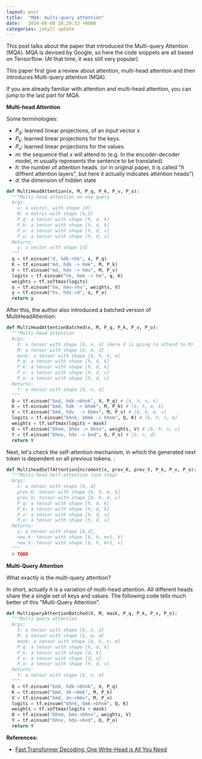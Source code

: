 ```yaml
---
layout: post
title:  "MQA: multi-query attention"
date:   2024-08-08 10:29:33 +0000
categories: jekyll update
---
```


This post talks about the paper that introduced the Multi-query Attention (MQA). MQA is devised by Google, so here the code snippets are all based on Tensorflow. (At that time, it was still very popular)

This paper first give a review about attention, multi-head attention and then introduces Multi-query attention (MQA). 

If you are already familiar with attention and multi-head attention, you can jump to the last part for MQA.

**Multi-head Attention**

Some terminologies:
* $P_q$: learned linear projections, of an input vector $x$
* $P_k$: learned linear projections for the keys.
* $P_v$: learned linear projections for the values.
* $m$: the sequence that $x$ will attend to (e.g. In the encoder-decoder model, $m$ usually represents the sentence to be translated)
* $h$: the number of attention heads. (or in original paper, it is called "$h$ diffrent attention layers", but here it actually indicates attention heads")
* $d$: the dimension of hidden state 

```python
def MultiHeadAttention(x, M, P_q, P_k, P_v, P_o):
  """Multi-head attention on one query
  Args:
    x: a vector, with shape [d]
    M: a matrix with shape [m,d]
    P_q: a tensor with shape [h, d, k]
    P_k: a tensor with shape [h, d, k]
    P_v: a tensor with shape [h, d, v]
    P_o: a tensor with shape [h, d, v]
  Returns:
    y: a vector with shape [d]
  """
  q = tf.einsum("d, hdk->hk", x, P_q)
  K = tf.einsum("md, hdk -> hmk", M, P_k)
  V = tf.einsum("md, hdv -> hmv", M, P_v)
  logits = tf.einsum("hk, hmk -> hm", q, K)
  weights = tf.softmax(logits)
  o = tf.einsum("hm, hmv->hv", weights, V)
  y = tf.einsum("hv, hdv->d", o, P_o)
  return y
```

After this, the author also introduced a batched version of MultiHeadAttention:

```python
def MultiHeadAttentionBatched(x, M, P_q, P_k, P_v, P_o):
  """Multi-head attention
  Args:
    X: a tensor with shape [b, n, d] (Here X is going to attend to M)
    M: a tensor with shape [b, m, d]
    mask: a tensor with shape [b, h, n, m]
    P_q: a tensor with shape [h, d, k]
    P_k: a tensor with shape [h, d, k]
    P_v: a tensor with shape [h, d, v]
    P_o: a tensor with shape [h, d, v]
  Returns:
    Y: a tensor with shape [b, n, d]
  """
  Q = tf.einsum("bnd, hdk->bhnk", X, P_q) # [b, h, n, k]
  K = tf.einsum("bmd, hdk -> bhmk", M, P_k) # [b, h, m, k]
  V = tf.einsum("bmd, hdv  -> bhmv", M, P_v) # [b, h, m, v]
  logits = tf.einsum("bhnk, bhmk -> bhnm", Q, K) # [b, h, n, m]
  weights = tf.softmax(logits + mask)
  O = tf.einsum("bhnm, bhmv -> bhnv", weights, V) # [b, h, n, v]
  Y = tf.einsum("bhnv, hdv -> bnd", O, P_o) # [b, n, d]
  return Y
```

Next, let's check the self-attention mechanism, in which the generated next token is dependent on all previous tokens. :

```python
def MultiheadSelfAttentionIncrement(x, prev_K, prev_V, P_k, P_v, P_o):
  """Multi-head Self-attention (one step)
  Args:
    x: a tensor with shape [b, d]
    prev_K: tensor with shape [b, h, m, k]
    prev_V: tensor with shape [b, h, m, v]
    P_q: a tensor with shape [h, d, k]
    P_k: a tensor with shape [h, d, k]
    P_v: a tensor with shape [h, d, v]
    P_o: a tensor with shape [h, d, v]
  Returns:
    y: a tensor with shape [b,d],
    new_K: tensor with shape [b, h, m+1, k]
    new_V: tensor with shape [b, h, m+1, v]
  """
  # TODO
```

**Multi-Query Attention**

What exactly is the multi-query attention? 

In short, actually it is a variation of multi-head attention. All different heads share the a single set of keys and values. The following code tells much better of this "Multi-Query Attention".

```python
def MultiqueryAttentionBatched(X, M, mask, P_q, P_k, P_v, P_o):
  """Multi-query attention
  Args:
    X: a tensor with shape [b, n, d]
    M: a tensor with shape [b, m, d]
    mask: a tensor with shape [b, h, n, m]
    P_q: a tensor with shape [h, d, k]
    P_k: a tensor with shape [d, k]
    P_v: a tensor with shape [d, v]
    P_o: a tensor with shape [h, d, v]
  Returns:
    Y: a tensor with shape [b, n, d]
  """
  Q = tf.einsum("bnd, hdk->bhnk", X, P_q)
  K = tf.einsum("bmd, dk->bmk", M, P_k)
  V = tf.einsum("bmd, dv->bmv", M, P_v)
  logits = tf.einsum("bhnk, bmk->bhnm", Q, K)
  weights = tf.softmax(logits + mask)
  O = tf.einsum("bhnm, bmv->bhnv", weights, V)
  Y = tf.einsum("bhnv, hdv->bnd", O, P_o)
  return Y
```

**References:**

* [Fast Transformer Decoding: One Write-Head is All
You Need](https://arxiv.org/pdf/1911.02150)



